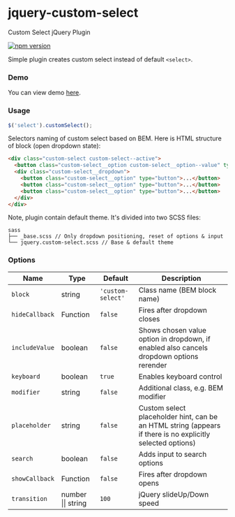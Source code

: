 # jquery-custom-select
Custom Select jQuery Plugin

[![npm version](https://img.shields.io/npm/v/jquery-custom-select.svg)](https://npmjs.com/package/jquery-custom-select)

Simple plugin creates custom select instead of default `<select>`.

### Demo

You can view demo [here](https://kvlsrg.github.io/jquery-custom-select/).

### Usage

```js
$('select').customSelect();
```

Selectors naming of custom select based on BEM. Here is HTML structure of block (open dropdown state):

```html
<div class="custom-select custom-select--active">
  <button class="custom-select__option custom-select__option--value" type="button">...</button>
  <div class="custom-select__dropdown">
    <button class="custom-select__option" type="button">...</button>
    <button class="custom-select__option" type="button">...</button>
    <button class="custom-select__option" type="button">...</button>
  </div>
</div>
```

Note, plugin contain default theme. It's divided into two SCSS files:

```
sass
├── _base.scss // Only dropdown positioning, reset of options & input
└── jquery.custom-select.scss // Base & default theme
```

### Options

Name | Type | Default | Description
---- | ---- | ------- | -----------
`block` | string | `'custom-select'` | Class name (BEM block name)
`hideCallback` | Function | `false` | Fires after dropdown closes
`includeValue` | boolean | `false` | Shows chosen value option in dropdown, if enabled also cancels dropdown options rerender
`keyboard` | boolean | `true` | Enables keyboard control
`modifier` | string | `false` | Additional class, e.g. BEM modifier
`placeholder` | string | `false` | Custom select placeholder hint, can be an HTML string (appears if there is no explicitly selected options)
`search` | boolean | `false` | Adds input to search options
`showCallback` | Function | `false` | Fires after dropdown opens
`transition` | number &#124;&#124; string | `100` | jQuery slideUp/Down speed
